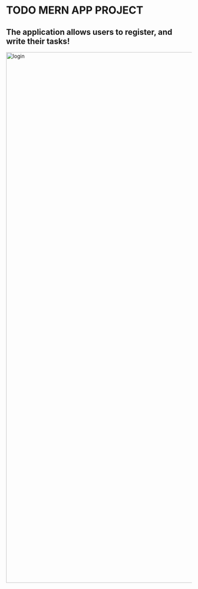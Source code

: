 # TODO MERN APP PROJECT

## The application allows users to register, and write their tasks!

<img width="1440" alt="login" src="https://user-images.githubusercontent.com/106982773/205182020-7bd99d21-decc-438e-a9b5-783310bacb69.png">
